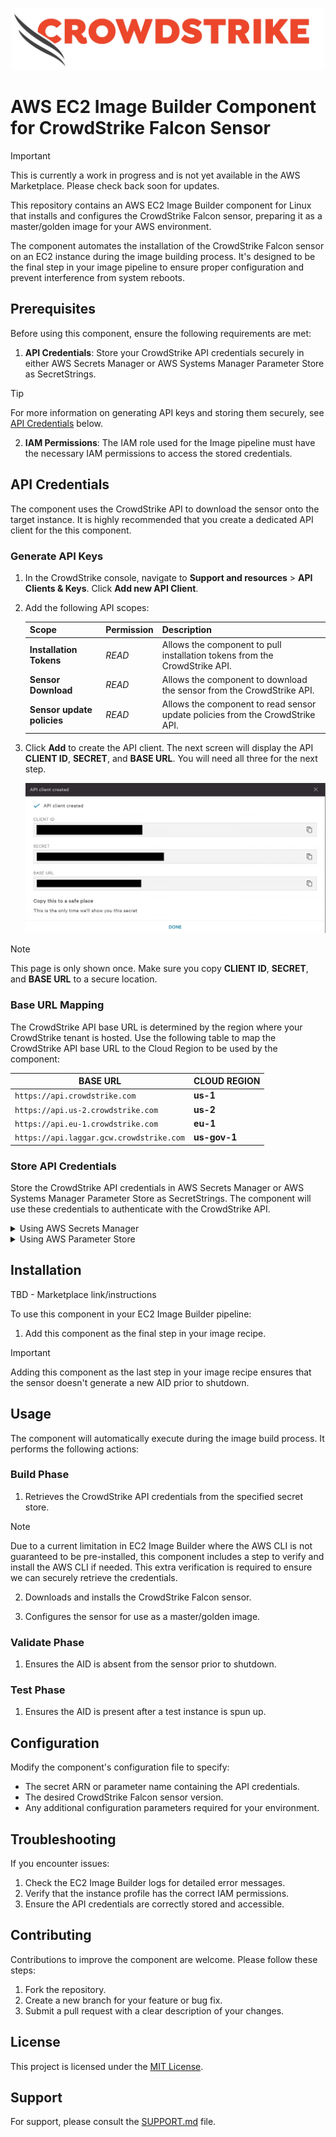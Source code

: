 <p align="center">
   <img src="https://raw.githubusercontent.com/CrowdStrike/falconpy/main/docs/asset/cs-logo.png" alt="CrowdStrike logo" width="500"/>
</p>

# AWS EC2 Image Builder Component for CrowdStrike Falcon Sensor

> [!IMPORTANT]
> This is currently a work in progress and is not yet available in the AWS Marketplace. Please check back soon for updates.

This repository contains an AWS EC2 Image Builder component for Linux that installs and configures the CrowdStrike Falcon sensor, preparing it as a master/golden image for your AWS environment.

The component automates the installation of the CrowdStrike Falcon sensor on an EC2 instance during the image building process. It's designed to be the final step in your image pipeline to ensure proper configuration and prevent interference from system reboots.

## Prerequisites

Before using this component, ensure the following requirements are met:

1. **API Credentials**: Store your CrowdStrike API credentials securely in either AWS Secrets Manager or AWS Systems Manager Parameter Store as SecretStrings.

> [!TIP]
> For more information on generating API keys and storing them securely, see [API Credentials](#api-credentials) below.

2. **IAM Permissions**: The IAM role used for the Image pipeline must have the necessary IAM permissions to access the stored credentials.

## API Credentials

The component uses the CrowdStrike API to download the sensor onto the target instance. It is highly recommended that you create a dedicated API client for the this component.

### Generate API Keys

1. In the CrowdStrike console, navigate to **Support and resources** > **API Clients & Keys**. Click **Add new API Client**.
2. Add the following API scopes:

    | Scope                      | Permission | Description                                                                   |
    | -------------------------- | ---------- | ----------------------------------------------------------------------------- |
    | **Installation Tokens**    | *READ*     | Allows the component to pull installation tokens from the CrowdStrike API.    |
    | **Sensor Download**        | *READ*     | Allows the component to download the sensor from the CrowdStrike API.         |
    | **Sensor update policies** | *READ*     | Allows the component to read sensor update policies from the CrowdStrike API. |

3. Click **Add** to create the API client. The next screen will display the API **CLIENT ID**, **SECRET**, and **BASE URL**. You will need all three for the next step.

    ![api-client-keys](./assets/api-client-keys.png)

> [!NOTE]
> This page is only shown once. Make sure you copy **CLIENT ID**, **SECRET**, and **BASE URL** to a secure location.

### Base URL Mapping

The CrowdStrike API base URL is determined by the region where your CrowdStrike tenant is hosted. Use the following table to map the CrowdStrike API base URL to the Cloud Region to be used by the component:

| BASE URL                                 | CLOUD REGION |
| ---------------------------------------- | ------------ |
| `https://api.crowdstrike.com`            | **us-1**     |
| `https://api.us-2.crowdstrike.com`       | **us-2**     |
| `https://api.eu-1.crowdstrike.com`       | **eu-1**     |
| `https://api.laggar.gcw.crowdstrike.com` | **us-gov-1** |

### Store API Credentials

Store the CrowdStrike API credentials in AWS Secrets Manager or AWS Systems Manager Parameter Store as SecretStrings. The component will use these credentials to authenticate with the CrowdStrike API.

<details><summary>Using AWS Secrets Manager</summary>

To use Secrets Manager as your secret backend, you must enter `SecretsManager` as the value for the `SecretStorageMethod` parameter when using the component.

Use the following as an example to create a secret with the following key/value pairs:

| Key          | Value                                                            | *Example*                        |
| ------------ | ---------------------------------------------------------------- | -------------------------------- |
| ClientId     | The **CLIENT ID** from [Generate API Keys](#generate-api-keys).  | 123456789abcdefg                 |
| ClientSecret | The **SECRET** from [Generate API Keys](#generate-api-keys).     | 123456789abcdefg123456789abcdefg |
| Cloud        | The **CLOUD REGION** from [Base URL Mapping](#base-url-mapping). | us-2                             |

You can use any secret name you like, as long as you pass in the secret name when using the component.

> [!IMPORTANT]
> The keys must match the table above.

</details>

<details><summary>Using AWS Parameter Store</summary>

To use Parameter Store as your secret backend, you must enter `ParameterStore` as the value for the `SecretStorageMethod` parameter when using component.

Use the following as an example to create the parameters in Parameter Store:

| Default Parameter Name           | Parameter Value                                                  | Parameter Type | *Example*                        |
| -------------------------------- | ---------------------------------------------------------------- | -------------- | -------------------------------- |
| /CrowdStrike/Falcon/ClientId     | The **CLIENT ID** from [Generate API Keys](#generate-api-keys).  | SecureString   | 123456789abcdefg                 |
| /CrowdStrike/Falcon/ClientSecret | The **SECRET** from [Generate API Keys](#generate-api-keys).     | SecureString   | 123456789abcdefg123456789abcdefg |
| /CrowdStrike/Falcon/Cloud        | The **CLOUD REGION** from [Base URL Mapping](#base-url-mapping). | SecureString   | us-2                             |

> [!NOTE]
> You can use any parameter name you like, as long as you pass in the correct names for the SSM Parameters in the component.

</details>

## Installation

TBD - Marketplace link/instructions

To use this component in your EC2 Image Builder pipeline:

1. Add this component as the final step in your image recipe.

> [!IMPORTANT]
> Adding this component as the last step in your image recipe ensures that the sensor doesn't generate a new AID prior to shutdown.

## Usage

The component will automatically execute during the image build process. It performs the following actions:

### Build Phase

1. Retrieves the CrowdStrike API credentials from the specified secret store.

> [!NOTE]
> Due to a current limitation in EC2 Image Builder where the AWS CLI is not guaranteed to be pre-installed, this component includes a step to verify and install the AWS CLI if needed. This extra verification is required to ensure we can securely retrieve the credentials.

2. Downloads and installs the CrowdStrike Falcon sensor.

3. Configures the sensor for use as a master/golden image.

### Validate Phase

1. Ensures the AID is absent from the sensor prior to shutdown.

### Test Phase

1. Ensures the AID is present after a test instance is spun up.

## Configuration

Modify the component's configuration file to specify:

- The secret ARN or parameter name containing the API credentials.
- The desired CrowdStrike Falcon sensor version.
- Any additional configuration parameters required for your environment.

## Troubleshooting

If you encounter issues:

1. Check the EC2 Image Builder logs for detailed error messages.
2. Verify that the instance profile has the correct IAM permissions.
3. Ensure the API credentials are correctly stored and accessible.

## Contributing

Contributions to improve the component are welcome. Please follow these steps:

1. Fork the repository.
2. Create a new branch for your feature or bug fix.
3. Submit a pull request with a clear description of your changes.

## License

This project is licensed under the [MIT License](LICENSE).

## Support

For support, please consult the [SUPPORT.md](SUPPORT.md) file.
